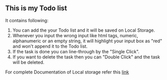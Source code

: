 ## This is my Todo list

It contains following:

1. You can add the your Todo list and it will be saved on Local Storage.
2. Whenever you input the wrong input like html tags, numeric, alphanumeric or an empty string, it will highlight your input box as "red" and won't append it to the Todo list.
3. If the task is done you can line-through by the "Single Click".
4. If you want to delete the task then you can "Double Click" and the task will be deleted.

For complete Documentation of Local storage refer this [link](https://developer.mozilla.org/en-US/docs/Web/API/Window/localStorage)
